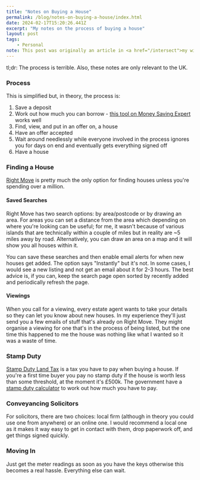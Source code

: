 ```yaml
---
title: "Notes on Buying a House"
permalink: /blog/notes-on-buying-a-house/index.html
date: 2024-02-17T15:20:26.441Z
excerpt: "My notes on the process of buying a house"
layout: post
tags:
    - Personal
note: This post was originally an article in <a href="/intersect">my wiki</a> but I decided it made more sense to have it as a post.
---
```


tl;dr: The process is terrible. Also, these notes are only relevant to the UK.

### Process

This is simplified but, in theory, the process is:

1. Save a deposit
2. Work out how much you can borrow - [this tool on Money Saving Expert](https://www.moneysavingexpert.com/mortgages/how-much-mortgage-borrowing/) works well
3. Find, view, and put in an offer on, a house
4. Have an offer accepted
5. Wait around needlessly while everyone involved in the process ignores you for days on end and eventually gets everything signed off
6. Have a house

### Finding a House

[Right Move](https://rightmove.co.uk) is pretty much the only option for finding houses unless you're spending over a million.

#### Saved Searches

Right Move has two search options: by area/postcode or by drawing an area. For areas you can set a distance from the area which depending on where you're looking can be useful; for me, it wasn't because of various islands that are technically within a couple of miles but in reality are ~5 miles away by road. Alternatively, you can draw an area on a map and it will show you all houses within it.

You can save these searches and then enable email alerts for when new houses get added. The option says "Instantly" but it's not. In some cases, I would see a new listing and not get an email about it for 2-3 hours. The best advice is, if you can, keep the search page open sorted by recently added and periodically refresh the page.

#### Viewings

When you call for a viewing, every estate agent wants to take your details so they can let you know about new houses. In my experience they'll just send you a few emails of stuff that's already on Right Move. They might organise a viewing for one that's in the process of being listed, but the one time this happened to me the house was nothing like what I wanted so it was a waste of time.

### Stamp Duty

[Stamp Duty Land Tax](https://www.gov.uk/stamp-duty-land-tax) is a tax you have to pay when buying a house. If you're a first time buyer you pay no stamp duty if the house is worth less than some threshold, at the moment it's £500k. The government have a [stamp duty calculator](https://www.tax.service.gov.uk/calculate-stamp-duty-land-tax/#/intro) to work out how much you have to pay.

### Conveyancing Solicitors

For solicitors, there are two choices: local firm (although in theory you could use one from anywhere) or an online one. I would recommend a local one as it makes it way easy to get in contact with them, drop paperwork off, and get things signed quickly.

### Moving In

Just get the meter readings as soon as you have the keys otherwise this becomes a real hassle. Everything else can wait.